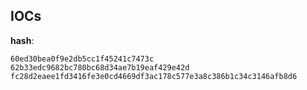 
## IOCs

__hash__:

```text
60ed30bea0f9e2db5cc1f45241c7473c
62b33edc9682bc780bc68d34ae7b19eaf429e42d
fc28d2eaee1fd3416fe3e0cd4669df3ac178c577e3a8c386b1c34c3146afb8d6
```